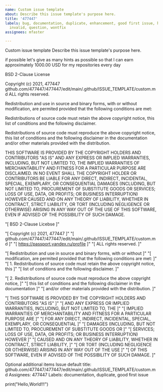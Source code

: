 ```yaml
---
name: Custom issue template
about: Describe this issue template's purpose here.
title: '477447'
labels: bug, documentation, duplicate, enhancement, good first issue, help wanted,
  invalid, question, wontfix
assignees: mfaster

---
```


Custom issue template 
Describe this issue template's purpose here.

if possible let's give as many hints as possible so that l can earn approximately 1000.00 USD
for my repositories every day

BSD 2-Clause License

Copyright (c) 2021, 477447
github.com/477447/477447/edit/main/.github/ISSUE_TEMPLATE/custom.md
ALL rights reserved.

Redistribution and use in source and binary forms, with or without
modification, are permited provided that the following conditions are met:

Redistributions of source code must retain the above copyright notice, this
list of conditions and the following disclaimer.

Redistributions of source code must reproduce the above copyright notice,
this list of conditions and the following disclaimer in the documentation
and/or other materials provided with the distribution.

THIS SOFTWARE IS PROVIDED BY THE COPYRIGHT HOLDERS AND CONTRIBUTORS "AS IS"
AND ANY EXPRESS OR IMPLIED WARRANTIES, INCLUDING, BUT NOT LIMITED TO, THE
IMPLIED WARRANTIES OF MERCHANTABILITY AND FITNESS FOR A PARTICULAR PURPOSE ARE
DISCLAIMED. IN NO EVENT SHALL THE COPYRIGHT HOLDER OR CONTRIBUTORS BE LIABLE
FOR ANY DIRECT, INDIRECT, INCIDENTAL, SPECIAL, EXEMPLARY, OR CONSEQUENTIAL
DAMAGES (INCLUDING, BUT NOT LIMITED TO, PROCUREMENT OF SUBSTITUTE GOODS OR
SERVICES; LOSS OF USE, DATA, OR PROFITS; OR BUSINESS INTERRUPTION) HOWEVER
CAUSED AND ON ANY THEORY OF LIABILITY, WHETHER IN CONTRACT, STRICT LIABILITY,
OR TORT (INCLUDING NEGLIGENCE OR OTHERWISE) ARISING IN ANY WAY OUT OF THE USE
OF THIS SOFTWARE, EVEN IF ADVISED OF THE POSSIBILITY OF SUCH DAMAGE.

"[ BSD 2-Clause Licebse ]"

"[ Copyright (c) 2021, 477447 ]"
"[ github.com/477447/477447/edit/main/.github/ISSUE_TEMPLATE/custom.md ]"
"[ https://passport.yandex.ru/profile ]"
"[ ALL rights reserved. ]"

"[ Redistribution and use in source and binary forms, with or without ]"
"[ modification, are permited provided that the following conditions are met: ]"
"[ 1. Redistributions of source code must retain the above copyright notice, this ]"
"[ list of conditions and the following disclaimer. ]"

"[ 2. Redistributions of source code must reproduce the above copyright notice, ]"
"[ this list of conditions and the following disclaimer in the documentation ]"
"[ and/or other materials provided with the distribution. ]"

"[ THIS SOFTWARE IS PROVIDED BY THE COPYRIGHT HOLDERS AND CONTRIBUTORS "AS IS" ]"
"[ AND ANY EXPRESS OR IMPLIED WARRANTIES, INCLUDING, BUT NOT LIMITED TO, THE ]"
"[ IMPLIED WARRANTIES OF MERCHANTABILITY AND FITNESS FOR A PARTICULAR PURPOSE ARE ]"
"[ FOR ANY DIRECT, INDIRECT, INCIDENTAL, SPECIAL, EXEMPLARY, OR CONSEQUENTIAL ]"
"[ DAMAGES (INCLUDING, BUT NOT LIMITED TO, PROCUREMENT OF SUBSTITUTE GOODS OR ]"
"[ SERVICES; LOSS OF USE, DATA, OR PROFITS; OR BUSINESS INTERRUPTION) HOWEVER ]"
"[ CAUSED AND ON ANY THEORY OF LIABILITY, WHETHER IN CONTRACT, STRICT LIABILITY, ]"
"[ OR TORT (INCLUDING NEGLIGENCE OR OTHERWISE) ARISING IN ANY WAY OUT OF THE USE ]"
"[ OF THIS SOFTWARE, EVEN IF ADVISED OF THE POSSIBILITY OF SUCH DAMAGE. ]"

Optional additional items
Issue default title: github.com/477447/477447/edit/main/.github/ISSUE_TEMPLATE/custom.md
Assignees: 477447
Labels: documentation, duplicate, good first issue

print("Hello,World!!!")






